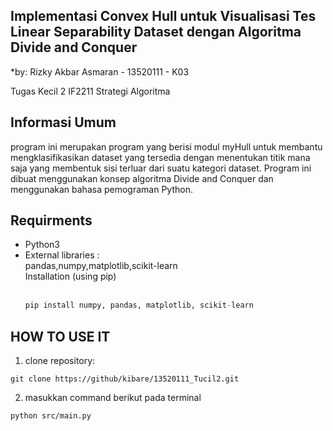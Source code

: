 ## Implementasi Convex Hull untuk Visualisasi Tes Linear Separability Dataset dengan Algoritma Divide and Conquer
*by: Rizky Akbar Asmaran - 13520111 - K03

Tugas Kecil 2 IF2211 Strategi Algoritma 

## Informasi Umum
program ini merupakan program yang berisi modul myHull untuk membantu mengklasifikasikan dataset yang tersedia dengan menentukan titik mana saja yang membentuk sisi terluar dari suatu kategori dataset. Program ini dibuat menggunakan konsep algoritma Divide and Conquer dan menggunakan bahasa pemograman Python.

## Requirments
- Python3
- External libraries : <br>
  pandas,numpy,matplotlib,scikit-learn <br>
  Installation (using pip) <br><br>
   ``` python
   pip install numpy, pandas, matplotlib, scikit-learn
   ``` 

## HOW TO USE IT
1. clone repository:
```
git clone https://github/kibare/13520111_Tucil2.git
```
2. masukkan command berikut pada terminal
```
python src/main.py
```

